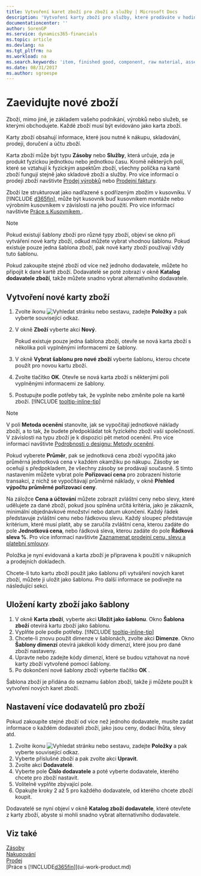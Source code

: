 ```yaml
---
title: Vytvoření karet zboží pro zboží a služby | Microsoft Docs
description: 'Vytvoření karty zboží pro služby, které prodáváte v hodinách a pro fyzické produkty, jako je zboží, hotové výrobky, komponenty nebo suroviny, které prodáváte ze svých zásob.'
documentationcenter: ''
author: SorenGP
ms.service: dynamics365-financials
ms.topic: article
ms.devlang: na
ms.tgt_pltfrm: na
ms.workload: na
ms.search.keywords: 'item, finished good, component, raw material, assembly item'
ms.date: 08/31/2017
ms.author: sgroespe
---
```

# <a name="register-new-items"></a>Zaevidujte nové zboží
Zboží, mimo jiné, je základem vašeho podnikání, výrobků nebo služeb, se kterými obchodujete. Každé zboží musí být evidováno jako karta zboží.

Karty zboží obsahují informace, které jsou nutné k nákupu, skladování, prodeji, doručení a účtu zboží.

Karta zboží může být typu **Zásoby** nebo **Služby**, která určuje, zda je produkt fyzickou jednotkou nebo jednotkou času. Kromě některých polí, které se vztahují k fyzickým aspektům zboží, všechny políčka na kartě zboží fungují stejně jako skladové zboží a služby. Pro více informací o prodeji zboží navštivte [Prodej výrobků](sales-how-sell-products.md) nebo [Prodejní faktury](sales-how-invoice-sales.md).

Zboží lze strukturovat jako nadřazené s podřízeným zbožím v kusovníku. V [!INCLUDE [d365fin](includes/d365fin_md.md)], může být kusovník buď kusovníkem montáže nebo výrobním kusovníkem v závislosti na jeho použití. Pro více informací navštivte [Práce s Kusovníkem ](inventory-how-work-BOMs.md).

> [!NOTE]  
>   Pokud existují šablony zboží pro různé typy zboží, objeví se okno při vytváření nové karty zboží, odkud můžete vybrat vhodnou šablonu. Pokud existuje pouze jedna šablona zboží, pak nové karty zboží používají vždy tuto šablonu.

Pokud zakoupíte stejné zboží od více než jednoho dodavatele, můžete ho připojit k dané kartě zboží. Dodavatelé se poté zobrazí v okně **Katalog dodavatele zboží**, takže můžete snadno vybrat alternativního dodavatele.

## <a name="to-create-a-new-item-card"></a>Vytvoření nové karty zboží
1. Zvolte ikonu ![Vyhledat stránku nebo sestavu](media/ui-search/search_small.png "Ikona Vyhledat stránku nebo sestavu"), zadejte **Položky** a pak vyberte související odkaz.  
2. V okně **Zboží** vyberte akci **Nový**.

    Pokud existuje pouze jedna šablona zboží, otevře se nová karta zboží s několika poli vyplněnými informacemi ze šablony.
3. V okně **Vybrat šablonu pro nové zboží** vyberte šablonu, kterou chcete použít pro novou kartu zboží.
4. Zvolte tlačítko **OK**. Otevře se nová karta zboží s některými poli vyplněnými informacemi ze šablony.
5. Postupujte podle potřeby tak, že vyplníte nebo změníte pole na kartě zboží. [!INCLUDE [tooltip-inline-tip](includes/tooltip-inline-tip_md.md)]

> [!NOTE]
> V poli **Metoda ocenění** stanovíte, jak se vypočítají jednotkové náklady zboží, a to tak, že budete předpokládat tok fyzického zboží vaší společností. V závislosti na typu zboží je k dispozici pět metod ocenění. Pro více informací navštivte [Podrobnosti o designu: Metody ocenění](design-details-costing-methods.md).
>
> Pokud vyberete **Průměr**, pak se jednotková cena zboží vypočítá jako průměrná jednotková cena v každém okamžiku po nákupu. Zásoby se oceňují s předpokladem, že všechny zásoby se prodávají současně. S tímto nastavením můžete vybrat pole **Pořizovací cena** pro zobrazení historie transakcí, z nichž se vypočítávají průměrné náklady, v okně **Přehled výpočtu průměrné  pořizovací ceny**.

Na záložce **Cena a účtování** můžete zobrazit zvláštní ceny nebo slevy, které udělujete za dané zboží, pokud jsou splněna určitá kritéria, jako je zákazník, minimální objednávkové množství nebo datum ukončení. Každý řádek představuje zvláštní cenu nebo řádkovou slevu. Každý sloupec představuje kritérium, které musí platit, aby se zaručila zvláštní cena, kterou zadáte do pole **Jednotková cena**, nebo řádková sleva, kterou zadáte do pole **Řádková sleva %**. Pro více informací navštivte [Zaznamenat prodejní cenu, slevu a platební smlouvy](sales-how-record-sales-price-discount-payment-agreements.md).

Položka je nyní evidovaná a karta zboží je připravena k použití v nákupních a prodejních dokladech.

Chcete-li tuto kartu zboží použít jako šablonu při vytváření nových karet zboží, můžete ji uložit jako šablonu. Pro další informace se podívejte na následující sekci.

## <a name="to-save-the-item-card-as-a-template"></a>Uložení karty zboží jako šablony
1. V okně **Karta zboží**, vyberte akci **Uložit jako šablonu**. Okno **Šablona zboží** otevírá kartu zboží jako šablonu.
2. Vyplňte pole podle potřeby. [!INCLUDE [tooltip-inline-tip](includes/tooltip-inline-tip_md.md)]
3. Chcete-li znovu použít dimenze v šablonách, zvolte akci **Dimenze**. Okno **Šablony dimenzí** otevírá jakékoli kódy dimenzí, které jsou pro dané zboží nastaveny.
4. Upravte nebo zadejte kódy dimenzí, které se budou vztahovat na nové karty zboží vytvořené pomocí šablony.
5. Po dokončení nové šablony zboží vyberte tlačítko **OK** .

Šablona zboží je přidána do seznamu šablon zboží, takže ji můžete použít k vytvoření nových karet zboží.

## <a name="to-set-up-multiple-vendors-for-an-item"></a>Nastavení více dodavatelů pro zboží  
Pokud zakoupíte stejné zboží od více než jednoho dodavatele, musíte zadat informace o každém dodavateli zboží, jako jsou ceny, dodací lhůta, slevy atd.  

1.  Zvolte ikonu ![Vyhledat stránku nebo sestavu](media/ui-search/search_small.png "Ikona Vyhledat stránku nebo sestavu"), zadejte **Položky** a pak vyberte související odkaz.  
2.  Vyberte příslušné zboží a pak zvolte akci **Upravit**.  
3.  Zvolte akci **Dodavatelé**.  
4.  Vyberte pole **Číslo dodavatele** a poté vyberte dodavatele, kterého chcete pro zboží nastavit.  
5.  Volitelně vyplňte zbývající pole.  
6.  Opakujte kroky 2 až 5 pro každého dodavatele, od kterého chcete zboží koupit.

Dodavatelé se nyní objeví v okně **Katalog zboží dodavatele**, které otevřete z karty zboží, abyste si mohli snadno vybrat alternativního dodavatele.

## <a name="see-also"></a>Viz také
  [Zásoby](inventory-manage-inventory.md)  
  [Nakupování](purchasing-manage-purchasing.md)  
  [Prodej](sales-manage-sales.md)  
  [Práce s [!INCLUDE[d365fin](includes/d365fin_md.md)]](ui-work-product.md)
